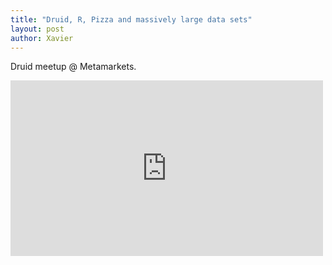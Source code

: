```yaml
---
title: "Druid, R, Pizza and massively large data sets"
layout: post
author: Xavier 
---
```


Druid meetup @ Metamarkets.

<iframe src="http://player.vimeo.com/video/63512886" width="500" height="281" frameborder="0" webkitAllowFullScreen="" mozallowfullscreen="" allowFullScreen=""></iframe>


